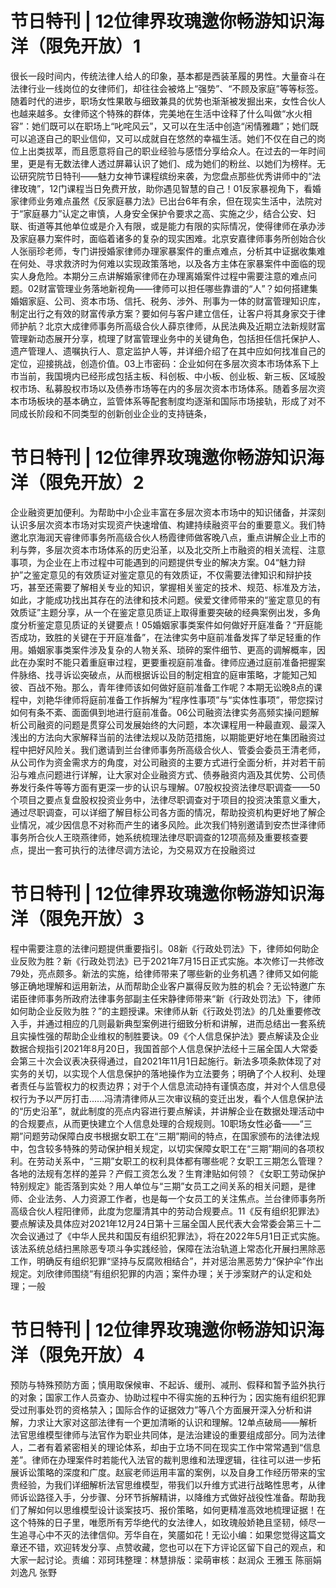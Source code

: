 # 节日特刊 | 12位律界玫瑰邀你畅游知识海洋（限免开放）1

很长一段时间内，传统法律人给人的印象，基本都是西装革履的男性。大量奋斗在法律行业一线岗位的女律师们，却往往会被烙上“强势”、“不顾及家庭”等等标签。随着时代的进步，职场女性果敢与细致兼具的优势也渐渐被发掘出来，女性合伙人也越来越多。女律师这个特殊的群体，完美地在生活中诠释了什么叫做“水火相容”：她们既可以在职场上“叱咤风云”，又可以在生活中创造“闲情雅趣”；她们既可以追逐自己的职业信仰，又可以成就自在悠然的幸福生活。她们不仅在自己的岗位上出类拔萃，而且愿意将自己的职业经验与感悟分享给众人。在过去的一年时间里，更是有无数法律人透过屏幕认识了她们、成为她们的粉丝、以她们为榜样。无讼研究院节日特刊——魅力女神节课程缤纷来袭，为您盘点那些优秀讲师中的“法律玫瑰”，12门课程当日免费开放，助你遇见智慧的自己！01反家暴视角下，看婚家律师业务难点虽然《反家庭暴力法》已出台6年有余，但在现实生活中，法院对于“家庭暴力”认定之审慎，人身安全保护令要求之高、实施之少，结合公安、妇联、街道等其他单位或是介入有限，或是能力有限的实际情况，使得律师在承办涉及家庭暴力案件时，面临着诸多的复杂的现实困难。北京安嘉律师事务所创始合伙人张丽珍老师，专门讲授婚家律师办理家暴案件的重点难点，分析其中证据收集难在何处、寻求救济时为何难以实现政策落地，以及各方主体在家暴案件中面临的现实人身危险。本期分三点讲解婚家律师在办理离婚案件过程中需要注意的难点问题。02财富管理业务落地新视角——律师可以担任哪些靠谱的“人”？如何搭建集婚姻家庭、公司、资本市场、信托、税务、涉外、刑事为一体的财富管理知识库，制定出行之有效的财富传承方案？要如何与客户建立信任，让客户将其身家交于律师护航？北京大成律师事务所高级合伙人薛京律师，从民法典及近期立法新规财富管理新动态展开分享，梳理了财富管理业务中的关键角色，包括担任信托保护人、遗产管理人、遗嘱执行人、意定监护人等，并详细介绍了在其中应如何找准自己的定位，迎接挑战，创造价值。03上市密码：企业如何在多层次资本市场体系下上市当前，我国境内已经形成包括主板、科创板、中小板、创业板、新三板、区域股权市场、私募股权市场以及债券市场等在内的多层次资本市场体系。随着多层次资本市场板块的基本确立，监管体系等配套制度均逐渐和国际市场接轨，形成了对不同成长阶段和不同类型的创新创业企业的支持链条，

# 节日特刊 | 12位律界玫瑰邀你畅游知识海洋（限免开放）2

企业融资更加便利。为帮助中小企业丰富在多层次资本市场中的知识储备，并深刻认识多层次资本市场对实现资产快速增值、构建持续融资平台的重要意义。我们特邀北京海润天睿律师事务所高级合伙人杨霞律师做客晚八点，重点讲解企业上市的利与弊，多层次资本市场体系的历史沿革，以及北交所上市融资的相关流程、注意事项，为企业在上市过程中可能遇到的问题提供专业的解决方案。04“魅力辩护”之鉴定意见的有效质证对鉴定意见的有效质证，不仅需要法律知识和辩护技巧，甚至还需要了解相关专业的知识，掌握相关鉴定的技术、规范、标准及方法，如此，才能成功找出其存在的法律和技术问题。侯爱文律师带来的“鉴定意见的有效质证”主题分享，从一个在鉴定意见质证上取得重要突破的经典案例出发，多角度分析鉴定意见质证的关键要点！05婚姻家事类案件如何做好开庭准备？“开庭能否成功，致胜的关键在于开庭准备”，在法律实务中庭前准备发挥了举足轻重的作用。婚姻家事类案件涉及复杂的人物关系、琐碎的案件细节、更高的调解概率，因此在办案时不能只着重庭审过程，更要重视庭前准备。律师应通过庭前准备把握案件脉络、找寻诉讼突破点，从而根据诉讼目的制定相宜的庭审策略，才能知己知彼、百战不殆。那么，青年律师该如何做好庭前准备工作呢？本期无讼晚8点的课程中，刘艳华律师将庭前准备工作拆解为“程序性事项”与“实体性事项”，带您探讨如何有条不紊、面面俱到地进行庭前准备。06公司融资法律实务高频实操问题解析公司融资的问题是贯穿公司发展始终的大问题，本次课程用一种最直观、最深入浅出的方法向大家解释当前的法律法规以及防范措施，以期能更好地在集团融资过程中把好风险关。我们邀请到兰台律师事务所高级合伙人、管委会委员王清老师，从公司作为资金需求方的角度，对公司融资的主要方式进行全面分析，并对若干前沿与难点问题进行详解，让大家对企业融资方式、债券融资内涵及其优势、公司债券发行条件等等方面有更深一步的认识与理解。07股权投资法律尽职调查——50个项目之要点复盘股权投资业务中，法律尽职调查对于项目的投资决策意义重大，通过尽职调查，可以详细了解目标公司各方面的情况，帮助投资机构更好地了解企业情况，减少因信息不对称而产生的诸多风险。此次我们特别邀请到安杰世泽律师事务所合伙人王晓燕律师，她系统梳理法律尽职调查的12项高频及重要核查要点，提出一套可执行的法律尽调方法论，为交易双方在投融资过

# 节日特刊 | 12位律界玫瑰邀你畅游知识海洋（限免开放）3

程中需要注意的法律问题提供重要指引。08新《行政处罚法》下，律师如何助企业反败为胜？新《行政处罚法》已于2021年7月15日正式实施。本次修订一共修改79处，亮点颇多。新法的实施，给律师带来了哪些新的业务机遇？律师又如何能够正确地理解和运用新法，从而帮助企业客户赢得反败为胜的机会？无讼特邀广东诺臣律师事务所政府法律事务部副主任宋静律师带来“新《行政处罚法》下，律师如何助企业反败为胜？”的主题授课。宋律师从新《行政处罚法》的几处重要修改入手，并通过相应的几则最新典型案例进行细致分析和讲解，进而总结出一套系统且实操性强的帮助企业维权的制胜要诀。09《个人信息保护法》要点解读及企业数据合规指引2021年8月20日，我国首部个人信息保护法经十三届全国人大常委会第三十次会议表决获得通过，自2021年11月1日起施行。新法多项条款体现了对实务的关切，以实现个人信息保护的落地操作为立法要务；明确了个人权利、处理者责任与监管权力的权责边界；对于个人信息流动持有谨慎态度，并对个人信息侵权行为予以严厉打击......冯清清律师从三次审议稿的变迁出发，看个人信息保护法的“历史沿革”，就此制度的亮点内容进行要点解读，并讲解企业在数据处理活动中的合规要点，从而更快建立个人信息处理的合规规则。10职场女性必备——“三期”问题劳动保障白皮书根据女职工在“三期”期间的特点，在国家颁布的法律法规中，包含较多特殊的劳动保护相关规定，以切实保障女职工在“三期”期间的各项权利。在劳动关系中，“三期”女职工的权利具体都有哪些呢？女职工三期怎么管理？各地的法规有怎样的差异？产假工资怎么发？生育津贴如何领？《女职工劳动保护特别规定》能否落到实处？用人单位与“三期”女员工之间关系的相关问题，是律师、企业法务、人力资源工作者，也是每一个女员工的关注焦点。兰台律师事务所高级合伙人程阳律师，此度为您厘清其中的劳动合规要点。11《反有组织犯罪法》要点解读及具体应对2021年12月24日第十三届全国人民代表大会常委会第三十二次会议通过了《中华人民共和国反有组织犯罪法》，将在2022年5月1日正式实施。该法系统总结扫黑除恶专项斗争实践经验，保障在法治轨道上常态化开展扫黑除恶工作，明确反有组织犯罪“坚持与反腐败相结合”，并对惩治黑恶势力“保护伞”作出规定。刘欣律师围绕“有组织犯罪的内涵；案件办理；关于涉案财产的认定和处理；一般

# 节日特刊 | 12位律界玫瑰邀你畅游知识海洋（限免开放）4

预防与特殊预防方面；慎用取保候审、不起诉、缓刑、减刑、假释和暂予监外执行的对象；国家工作人员查办、协助过程中不得实施的五种行为；因实施有组织犯罪受过刑事处罚的资格禁入；国际合作的证据效力”等八个方面展开深入分析和讲解，力求让大家对这部法律有一个更加清晰的认识和理解。12单点破局——解析法官思维模型律师与法官作为职业共同体，是法治建设的重要组成部分。同为法律人，二者有着紧密相关的理论体系，却由于立场不同在现实工作中常常遇到“信息差”。律师在办理案件时若能代入法官的裁判思维和法理逻辑，往往可以进一步拓展诉讼策略的深度和广度。赵宸老师运用丰富的案例，以及自身工作经历带来的宝贵经验，为我们详细解析法官思维模型，带我们以升维方式进行战略性思考，从律师诉讼路径入手，分步骤、分环节拆解精讲，以降维方式做好战役性准备。帮助我们了解如何以思维模型设计谈案技巧、报价策略，如何更精准高效地梳理证据！在这个特殊的日子里，唯愿所有芳华绝代的女法律人，如玫瑰般娇艳且坚韧，倾尽一生追寻心中不灭的法律信仰。芳华自在，笑靥如花！无讼小编：如果您觉得这篇文章还不错，欢迎转发分享、点赞收藏，您也可以在下方评论区留下自己的观点，和大家一起讨论。责编：邓珂玮整理：林慧排版：梁萌审核：赵润众 王雅玉 陈丽娟 刘逸凡 张野

